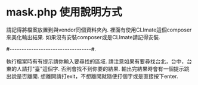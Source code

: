 # mask.php 使用說明方式

請記得將檔案放置到與vendor同個資料夾內. 
裡面有使用CLImate這個composer來美化輸出結果. 
如果沒有安裝composer或是CLImate請記得安裝. 

#----------------------------------#. 

執行檔案時有有提示請你輸入要尋找的區域. 
請注意如果有要尋找台北，台中，台東的人請打"臺"這個字. 
否則會找不到你要的結果. 
輸出完結果時會有一個提示跳出說是否離開. 
想離開請打exit，不想離開就隨便打個字或是直接按下enter. 
